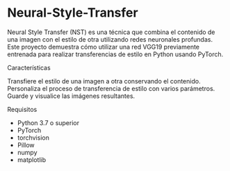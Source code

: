 # Neural-Style-Transfer
Neural Style Transfer (NST) es una técnica que combina el contenido de una imagen con el estilo de otra utilizando redes neuronales profundas. Este proyecto demuestra cómo utilizar una red VGG19 previamente entrenada para realizar transferencias de estilo en Python usando PyTorch.

Características

Transfiere el estilo de una imagen a otra conservando el contenido.
Personaliza el proceso de transferencia de estilo con varios parámetros.
Guarde y visualice las imágenes resultantes.

Requisitos

- Python 3.7 o superior
- PyTorch
- torchvision
- Pillow
- numpy
- matplotlib
